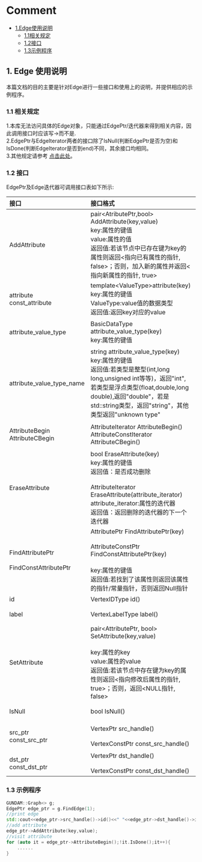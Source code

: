 # Comment 
- [1.Edge使用说明](#1-edge-%E4%BD%BF%E7%94%A8%E8%AF%B4%E6%98%8E)
   - [1.1相关规定](#11-%E7%9B%B8%E5%85%B3%E8%A7%84%E5%AE%9A)
   - [1.2接口](#12-%E6%8E%A5%E5%8F%A3)
   - [1.3示例程序](#13-%E7%A4%BA%E4%BE%8B%E7%A8%8B%E5%BA%8F)
## 1. Edge 使用说明

本篇文档的目的主要是针对Edge进行一些接口和使用上的说明，并提供相应的示例程序。

### 1.1 相关规定

1.本库无法访问具体的Edge对象，只能通过EdgePtr/迭代器来得到相关内容，因此调用接口时应该写->而不是.<br>
2.EdgePtr与EdgeIterator两者的接口除了IsNull(判断EdgePtr是否为空)和IsDone(判断EdgeIterator是否到end)不同，其余接口均相同。<br>
3.其他规定请参考 [点击此处](./graph.md)。

### 1.2 接口
EdgePtr及Edge迭代器可调用接口表如下所示:


|接口|接口格式|接口说明|
|:--|:--|:--|
|AddAttribute|pair\<AtributePtr,bool\> AddAttribute(key,value)<br>key:属性的键值<br>value:属性的值<br>返回值:若该节点中已存在键为key的属性则返回<指向已有属性的指针, false>；否则，加入新的属性并返回<指向新属性的指针, true>|往节点中加入属性key值为key,value值为value的属性|
|attribute<br>const_attribute|template\<ValueType\>attribute(key)<br>key:属性的键值<br>ValueType:value值的数据类型<br>返回值:返回key对应的value|得到该节点键值为key的value/常量value|
|attribute_value_type|BasicDataType attribute_value_type(key)<br>key:属性的键值|得到该节点键值为key的value的类型的id|
|attribute_value_type_name|string attribute_value_type(key)<br>key:属性的键值<br>返回值:若类型是整型(int,long long,unsigned int等等)，返回"int",若类型是浮点类型(float,double,long double),返回"double"，若是std::string类型，返回"string"，其他类型返回"unknown type"|得到该节点键值为key的value的类型的名字|
|AttributeBegin<br>AttributeCBegin|AttributeIterator AttributeBegin()<br>AttributeConstIterator AttributeCBegin()|得到这个节点属性的迭代器/常量迭代器|
|EraseAttribute|bool EraseAttribute(key)<br>key:属性的键值<br>返回值：是否成功删除<br><br>AttributeIterator EraseAttribute(attribute_iterator)<br>attribute_iterator:属性的迭代器<br>返回值：返回删除的迭代器的下一个迭代器|删除该节点键值为key的属性或删除属性迭代器为attribute_iterator的属性|
|FindAttributePtr<br><br>FindConstAttributePtr|AttributePtr FindAttributePtr(key)<br><br>AttributeConstPtr FindConstAttributePtr(key)<br><br>key:属性的键值<br>返回值:若找到了该属性则返回该属性的指针/常量指针，否则返回Null指针|找到该节点键值为key对应的Attribute指针/常量指针|
|id|VertexIDType id()|得到该节点的id|
|label|VertexLabelType label()|得到该节点的label|
|SetAttribute|pair<AttributePtr, bool> SetAttribute(key,value)<br><br>key:属性的key<br>value:属性的value<br>返回值:若该节点中存在键为key的属性则返回<指向修改后属性的指针, true>；否则，返回<NULL指针, false>|将该节点中键为key的属性的值设为value|
|IsNull|bool IsNull()|判断指针是否非空|
|src_ptr<br>const_src_ptr|VertexPtr src_handle()<br><br>VertexConstPtr const_src_handle()|得到这个边的起点的指针/常量指针|
|dst_ptr<br>const_dst_ptr|VertexPtr dst_handle()<br><br>VertexConstPtr const_dst_handle()|得到这个边的终点的指针|


### 1.3 示例程序
```c++
GUNDAM::Graph<> g;
EdgePtr edge_ptr = g.FindEdge(1);
//print edge
std::cout<<edge_ptr->src_handle()->id()<<" "<<edge_ptr->dst_handle()->id()<<" "<<edge_ptr->label()<<" "<<edge_ptr->id()<<std::endl;
//add attribute
edge_ptr->AddAttribute(key,value);
//visit attribute
for (auto it = edge_ptr->AttributeBegin();!it.IsDone();it++){
    ......
}
```
